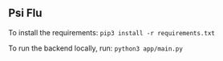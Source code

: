 ## Psi Flu

To install the requirements: `pip3 install -r requirements.txt`

To run the backend locally, run: `python3 app/main.py`